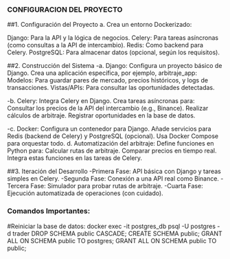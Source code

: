 ### CONFIGURACION DEL PROYECTO

##1. Configuración del Proyecto
a. Crea un entorno Dockerizado:

Django: Para la API y la lógica de negocios.
Celery: Para tareas asíncronas (como consultas a la API de intercambio).
Redis: Como backend para Celery.
PostgreSQL: Para almacenar datos (opcional, según los requisitos).


##2. Construcción del Sistema
-a. Django:
Configura un proyecto básico de Django.
Crea una aplicación específica, por ejemplo, arbitraje_app:
Modelos: Para guardar pares de mercado, precios históricos, y logs de transacciones.
Vistas/APIs: Para consultar las oportunidades detectadas.

-b. Celery:
Integra Celery en Django.
Crea tareas asíncronas para:
Consultar los precios de la API del intercambio (e.g., Binance).
Realizar cálculos de arbitraje.
Registrar oportunidades en la base de datos.

-c. Docker:
Configura un contenedor para Django.
Añade servicios para Redis (backend de Celery) y PostgreSQL (opcional).
Usa Docker Compose para orquestar todo.
d. Automatización del arbitraje:
Define funciones en Python para:
Calcular rutas de arbitraje.
Comparar precios en tiempo real.
Integra estas funciones en las tareas de Celery.

##3. Iteración del Desarrollo
-Primera Fase: API básica con Django y tareas simples en Celery.
-Segunda Fase: Conexión a una API real como Binance.
-Tercera Fase: Simulador para probar rutas de arbitraje.
-Cuarta Fase: Ejecución automatizada de operaciones (con cuidado).

### Comandos Importantes:
#Reiniciar la base de datos:
docker exec -it postgres_db psql -U postgres -d trader
DROP SCHEMA public CASCADE;
CREATE SCHEMA public;
GRANT ALL ON SCHEMA public TO postgres;
GRANT ALL ON SCHEMA public TO public;

